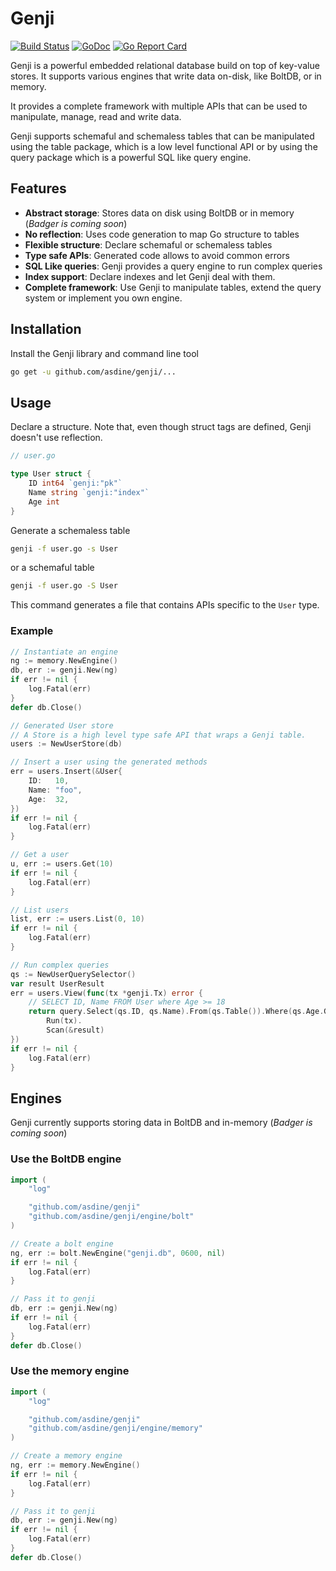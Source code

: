# Genji

[![Build Status](https://travis-ci.org/asdine/genji.svg)](https://travis-ci.org/asdine/genji)
[![GoDoc](https://godoc.org/github.com/asdine/genji?status.svg)](https://godoc.org/github.com/asdine/genji)
[![Go Report Card](https://goreportcard.com/badge/github.com/asdine/genji)](https://goreportcard.com/report/github.com/asdine/genji)

Genji is a powerful embedded relational database build on top of key-value stores. It supports various engines that write data on-disk, like BoltDB, or in memory.

It provides a complete framework with multiple APIs that can be used to manipulate, manage, read and write data.

Genji supports schemaful and schemaless tables that can be manipulated using the table package, which is a low level functional API
or by using the query package which is a powerful SQL like query engine.

## Features

- **Abstract storage**: Stores data on disk using BoltDB or in memory (_Badger is coming soon_)
- **No reflection**: Uses code generation to map Go structure to tables
- **Flexible structure**: Declare schemaful or schemaless tables
- **Type safe APIs**: Generated code allows to avoid common errors
- **SQL Like queries**: Genji provides a query engine to run complex queries
- **Index support**: Declare indexes and let Genji deal with them.
- **Complete framework**: Use Genji to manipulate tables, extend the query system or implement you own engine.

## Installation

Install the Genji library and command line tool

```bash
go get -u github.com/asdine/genji/...
```

## Usage

Declare a structure. Note that, even though struct tags are defined, Genji doesn't use reflection.

```go
// user.go

type User struct {
    ID int64 `genji:"pk"`
    Name string `genji:"index"`
    Age int
}
```

Generate a schemaless table

```bash
genji -f user.go -s User
```

or a schemaful table

```bash
genji -f user.go -S User
```

This command generates a file that contains APIs specific to the `User` type.

### Example

```go
// Instantiate an engine
ng := memory.NewEngine()
db, err := genji.New(ng)
if err != nil {
    log.Fatal(err)
}
defer db.Close()

// Generated User store
// A Store is a high level type safe API that wraps a Genji table.
users := NewUserStore(db)

// Insert a user using the generated methods
err = users.Insert(&User{
    ID:   10,
    Name: "foo",
    Age:  32,
})
if err != nil {
    log.Fatal(err)
}

// Get a user
u, err := users.Get(10)
if err != nil {
    log.Fatal(err)
}

// List users
list, err := users.List(0, 10)
if err != nil {
    log.Fatal(err)
}

// Run complex queries
qs := NewUserQuerySelector()
var result UserResult
err = users.View(func(tx *genji.Tx) error {
    // SELECT ID, Name FROM User where Age >= 18
    return query.Select(qs.ID, qs.Name).From(qs.Table()).Where(qs.Age.Gte(18)).
        Run(tx).
        Scan(&result)
})
if err != nil {
    log.Fatal(err)
}
```

## Engines

Genji currently supports storing data in BoltDB and in-memory (_Badger is coming soon_)

### Use the BoltDB engine

```go
import (
    "log"

    "github.com/asdine/genji"
    "github.com/asdine/genji/engine/bolt"
)

// Create a bolt engine
ng, err := bolt.NewEngine("genji.db", 0600, nil)
if err != nil {
    log.Fatal(err)
}

// Pass it to genji
db, err := genji.New(ng)
if err != nil {
    log.Fatal(err)
}
defer db.Close()
```

### Use the memory engine

```go
import (
    "log"

    "github.com/asdine/genji"
    "github.com/asdine/genji/engine/memory"
)

// Create a memory engine
ng, err := memory.NewEngine()
if err != nil {
    log.Fatal(err)
}

// Pass it to genji
db, err := genji.New(ng)
if err != nil {
    log.Fatal(err)
}
defer db.Close()
```
